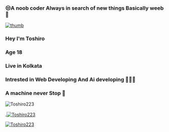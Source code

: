 ### 😒A noob coder Always in search of new things Basically weeb🚀

<!--
**Toshiro223/Toshiro223** is a ✨ _special_ ✨ repository because its `README.md` (this file) appears on your GitHub profile.

--><a href="https://imgbb.com/"><img src="https://i.ibb.co/VVjjJX2/thumb.gif" alt="thumb" border="0" /></a>

### Hey I'm Toshiro 
### Age 18
### Live in Kolkata
### Intrested in Web Developing And Ai developing ✌🏻💫

### A machine never Stop 🚀
<p align="left"> <img src="https://komarev.com/ghpvc/?username=Toshiro223&label=Profile%20views&color=0e75b6&style=flat" alt="Toshiro223" /> </p>
<p align="left"> <a href="https://github-profile-trophy.vercel.app/?username=ryo-ma&no-frame=true
<p><img align="left" src="https://github-readme-stats.vercel.app/api/top-langs?username=Toshiro223&show_icons=true&locale=en&layout=compact" alt="Toshiro223" /></p>
<p>&nbsp;<img align="center" src="https://github-readme-stats.vercel.app/api?username=Toshiro223&show_icons=true&locale=en" alt="Toshiro223" /></p>
<p><img align="center" src="https://github-readme-streak-stats.herokuapp.com/?user=Toshiro223&" alt="Toshiro223" /></p>
